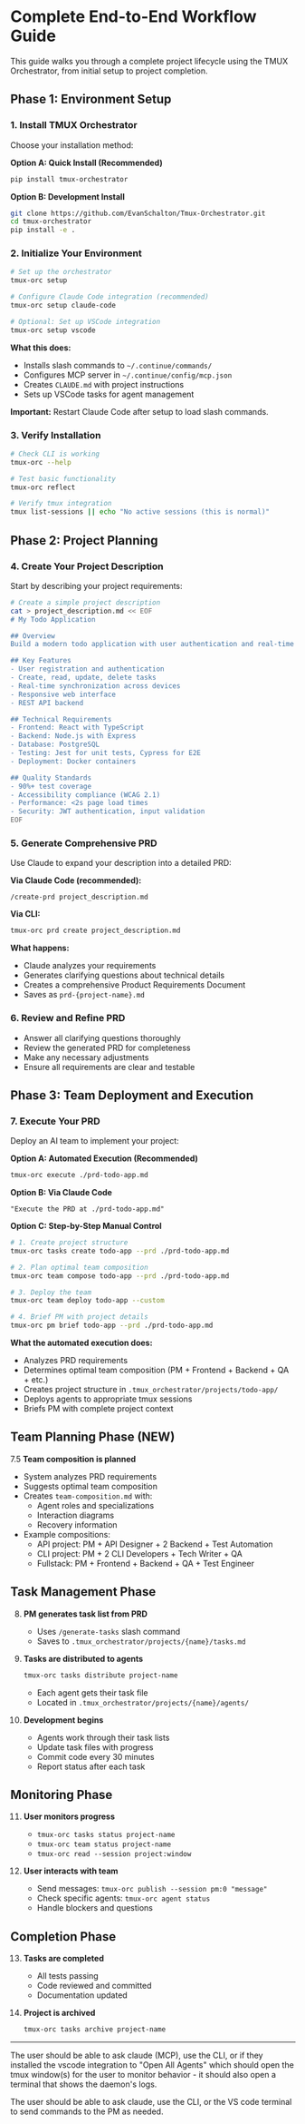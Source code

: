 # Complete End-to-End Workflow Guide

This guide walks you through a complete project lifecycle using the TMUX Orchestrator, from initial setup to project completion.

## Phase 1: Environment Setup

### 1. Install TMUX Orchestrator

Choose your installation method:

**Option A: Quick Install (Recommended)**
```bash
pip install tmux-orchestrator
```

**Option B: Development Install**
```bash
git clone https://github.com/EvanSchalton/Tmux-Orchestrator.git
cd tmux-orchestrator
pip install -e .
```

### 2. Initialize Your Environment

```bash
# Set up the orchestrator
tmux-orc setup

# Configure Claude Code integration (recommended)
tmux-orc setup claude-code

# Optional: Set up VSCode integration
tmux-orc setup vscode
```

**What this does:**
- Installs slash commands to `~/.continue/commands/`
- Configures MCP server in `~/.continue/config/mcp.json`
- Creates `CLAUDE.md` with project instructions
- Sets up VSCode tasks for agent management

**Important:** Restart Claude Code after setup to load slash commands.

### 3. Verify Installation

```bash
# Check CLI is working
tmux-orc --help

# Test basic functionality
tmux-orc reflect

# Verify tmux integration
tmux list-sessions || echo "No active sessions (this is normal)"
```

## Phase 2: Project Planning

### 4. Create Your Project Description

Start by describing your project requirements:

```bash
# Create a simple project description
cat > project_description.md << EOF
# My Todo Application

## Overview
Build a modern todo application with user authentication and real-time updates.

## Key Features
- User registration and authentication
- Create, read, update, delete tasks
- Real-time synchronization across devices
- Responsive web interface
- REST API backend

## Technical Requirements
- Frontend: React with TypeScript
- Backend: Node.js with Express
- Database: PostgreSQL
- Testing: Jest for unit tests, Cypress for E2E
- Deployment: Docker containers

## Quality Standards
- 90%+ test coverage
- Accessibility compliance (WCAG 2.1)
- Performance: <2s page load times
- Security: JWT authentication, input validation
EOF
```

### 5. Generate Comprehensive PRD

Use Claude to expand your description into a detailed PRD:

**Via Claude Code (recommended):**
```
/create-prd project_description.md
```

**Via CLI:**
```bash
tmux-orc prd create project_description.md
```

**What happens:**
- Claude analyzes your requirements
- Generates clarifying questions about technical details
- Creates a comprehensive Product Requirements Document
- Saves as `prd-{project-name}.md`

### 6. Review and Refine PRD

- Answer all clarifying questions thoroughly
- Review the generated PRD for completeness
- Make any necessary adjustments
- Ensure all requirements are clear and testable

## Phase 3: Team Deployment and Execution

### 7. Execute Your PRD

Deploy an AI team to implement your project:

**Option A: Automated Execution (Recommended)**
```bash
tmux-orc execute ./prd-todo-app.md
```

**Option B: Via Claude Code**
```
"Execute the PRD at ./prd-todo-app.md"
```

**Option C: Step-by-Step Manual Control**
```bash
# 1. Create project structure
tmux-orc tasks create todo-app --prd ./prd-todo-app.md

# 2. Plan optimal team composition
tmux-orc team compose todo-app --prd ./prd-todo-app.md

# 3. Deploy the team
tmux-orc team deploy todo-app --custom

# 4. Brief PM with project details
tmux-orc pm brief todo-app --prd ./prd-todo-app.md
```

**What the automated execution does:**
- Analyzes PRD requirements
- Determines optimal team composition (PM + Frontend + Backend + QA + etc.)
- Creates project structure in `.tmux_orchestrator/projects/todo-app/`
- Deploys agents to appropriate tmux sessions
- Briefs PM with complete project context

## Team Planning Phase (NEW)

7.5 **Team composition is planned**
   - System analyzes PRD requirements
   - Suggests optimal team composition
   - Creates `team-composition.md` with:
     - Agent roles and specializations
     - Interaction diagrams
     - Recovery information
   - Example compositions:
     - API project: PM + API Designer + 2 Backend + Test Automation
     - CLI project: PM + 2 CLI Developers + Tech Writer + QA
     - Fullstack: PM + Frontend + Backend + QA + Test Engineer

## Task Management Phase

8. **PM generates task list from PRD**
   - Uses `/generate-tasks` slash command
   - Saves to `.tmux_orchestrator/projects/{name}/tasks.md`

9. **Tasks are distributed to agents**
   ```bash
   tmux-orc tasks distribute project-name
   ```
   - Each agent gets their task file
   - Located in `.tmux_orchestrator/projects/{name}/agents/`

10. **Development begins**
    - Agents work through their task lists
    - Update task files with progress
    - Commit code every 30 minutes
    - Report status after each task

## Monitoring Phase

11. **User monitors progress**
    - `tmux-orc tasks status project-name`
    - `tmux-orc team status project-name`
    - `tmux-orc read --session project:window`

12. **User interacts with team**
    - Send messages: `tmux-orc publish --session pm:0 "message"`
    - Check specific agents: `tmux-orc agent status`
    - Handle blockers and questions

## Completion Phase

13. **Tasks are completed**
    - All tests passing
    - Code reviewed and committed
    - Documentation updated

14. **Project is archived**
    ```bash
    tmux-orc tasks archive project-name
    ```


------


The user should be able to ask claude (MCP), use the CLI, or if they installed the vscode integration to "Open All Agents" which should open the tmux window(s) for the user to monitor behavior - it should also open a terminal that shows the daemon's logs.

The user should be able to ask claude, use the CLI, or the VS code terminal to send commands to the PM as needed.
